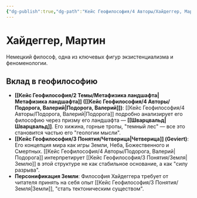 ```yaml
---
{"dg-publish":true,"dg-path":"Кейс Геофилософия/4 Авторы/Хайдеггер, Мартин","permalink":"/kejs-geofilosofiya/4-avtory/hajdegger-martin/","dgShowLocalGraph":true}
---
```


# Хайдеггер, Мартин

Немецкий философ, одна из ключевых фигур экзистенциализма и феноменологии.

## Вклад в геофилософию
- **[[Кейс Геофилософия/2 Темы/Метафизика ландшафта\|Метафизика ландшафта]] ([[Кейс Геофилософия/4 Авторы/Подорога, Валерий\|Подорога, Валерий]])**: [[Кейс Геофилософия/4 Авторы/Подорога, Валерий\|Подорога]] подробно анализирует его философию через призму его ландшафта — **[[Шварцвальд\|Шварцвальд]]**. Его хижина, горные тропы, "темный лес" — все это становится частью его "геологии мысли".
- **[[Кейс Геофилософия/3 Понятия/Четверица\|Четверица]] (Geviert)**: Его концепция мира как игры Земли, Неба, Божественного и Смертных. [[Кейс Геофилософия/4 Авторы/Подорога, Валерий\|Подорога]] интерпретирует [[Кейс Геофилософия/3 Понятия/Земля\|Землю]] в этой структуре не как стабильное основание, а как "силу разрыва".
- **Персонификация Земли**: Философия Хайдеггера требует от читателя принять на себя опыт [[Кейс Геофилософия/3 Понятия/Земля\|Земли]], "стать тектоническим существом".